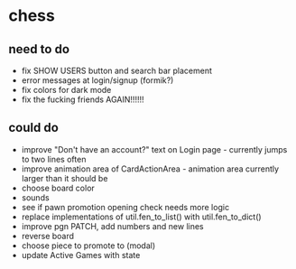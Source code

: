 # chess

## need to do
- fix SHOW USERS button and search bar placement
- error messages at login/signup (formik?)
- fix colors for dark mode
- fix the fucking friends AGAIN!!!!!!

## could do
- improve "Don't have an account?" text on Login page - currently jumps to two lines often
- improve animation area of CardActionArea - animation area currently larger than it should be
- choose board color
- sounds
- see if pawn promotion opening check needs more logic
- replace implementations of util.fen_to_list() with util.fen_to_dict()
- improve pgn PATCH, add numbers and new lines
- reverse board
- choose piece to promote to (modal)
- update Active Games with state


